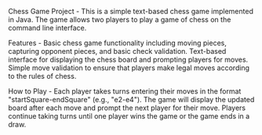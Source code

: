 Chess Game Project - 
This is a simple text-based chess game implemented in Java. The game allows two players to play a game of chess on the command line interface.

Features - 
Basic chess game functionality including moving pieces, capturing opponent pieces, and basic check validation.
Text-based interface for displaying the chess board and prompting players for moves.
Simple move validation to ensure that players make legal moves according to the rules of chess.

How to Play - 
Each player takes turns entering their moves in the format "startSquare-endSquare" (e.g., "e2-e4").
The game will display the updated board after each move and prompt the next player for their move.
Players continue taking turns until one player wins the game or the game ends in a draw.
